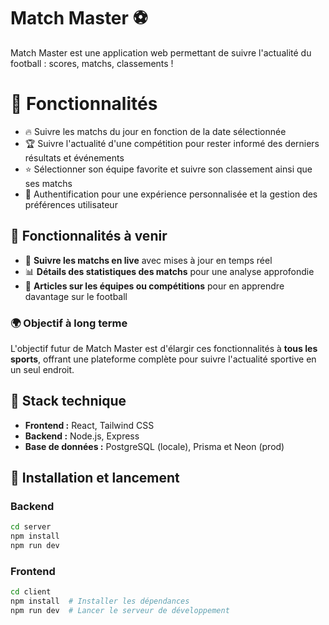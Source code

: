 # Match Master ⚽

Match Master est une application web permettant de suivre l'actualité du football : scores, matchs, classements !

# 📌 Fonctionnalités
- 🔥 Suivre les matchs du jour en fonction de la date sélectionnée
- 🏆 Suivre l'actualité d'une compétition pour rester informé des derniers résultats et événements
- ⭐ Sélectionner son équipe favorite et suivre son classement ainsi que ses matchs
- 🔑 Authentification pour une expérience personnalisée et la gestion des préférences utilisateur

## 🔮 Fonctionnalités à venir

- 📡 **Suivre les matchs en live** avec mises à jour en temps réel
- 📊 **Détails des statistiques des matchs** pour une analyse approfondie
- 📰 **Articles sur les équipes ou compétitions** pour en apprendre davantage sur le football

### 🌍 Objectif à long terme

L'objectif futur de Match Master est d'élargir ces fonctionnalités à **tous les sports**, offrant une plateforme complète pour suivre l'actualité sportive en un seul endroit.

## 🚀 Stack technique

- **Frontend :** React, Tailwind CSS
- **Backend :** Node.js, Express
- **Base de données :** PostgreSQL (locale), Prisma et Neon (prod)

## 🔧 Installation et lancement

### Backend
```sh
cd server
npm install
npm run dev

````

### Frontend
```sh
cd client
npm install  # Installer les dépendances
npm run dev  # Lancer le serveur de développement 
